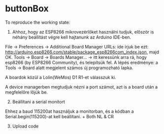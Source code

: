 # buttonBox

To reproduce the working state:

1. Ahhoz, hogy az ESP8266 mikrovezérlőket használni tudjuk, először is néhány beállítást végre kell hajtanunk az Arduino IDE-ben.

File → Preferences → Additional Board Manager URLs: ide írjuk be ezt: http://arduino.esp8266.com/stable/package_esp8266com_index.json, majd OK.
Tools → Board → Boards Manager… → itt keressünk arra rá, hogy esp8266 (by ESP8266 Community), és telepítsük fel.
A lépés eredménye: a Tools → Board alatt megjelent számos új programozható lapka.

A boardok közül a Lolin(WeMos) D1 R1-et válasszuk ki.

A device managerben megtudjuk nézni a port számot, azt is a board után a megfelelőre lőjük be.

2. Beállítani a serial monitort

Ehhez a baud 115200at használjuk a monitorban, és a kódban a Serial.begin(115200)-at kell beállítani. + Both NL & CR

3. Upload code